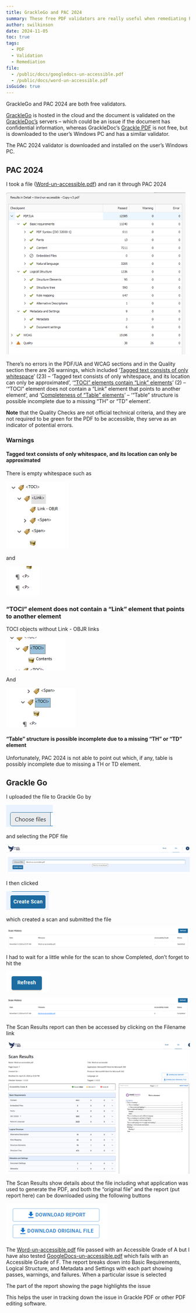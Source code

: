 ```yaml
---
title: GrackleGo and PAC 2024
summary: These free PDF validators are really useful when remediating PDFs
author: swilkinson
date: 2024-11-05
toc: true
tags:
  - PDF
  - Validation
  - Remediation
file:
  - /public/docs/googledocs-un-accessible.pdf
  - /public/docs/word-un-accessible.pdf
isGuide: true
---
```

GrackleGo and PAC 2024 are both free validators.

[GrackleGo](https://www.grackledocs.com/en/products-services/grackle-go/) is hosted in the cloud and the document is validated on the [GrackleDoc’s](https://www.grackledocs.com/en/) servers – which could be an issue if the document has confidential information, whereas GrackleDoc’s [Grackle PDF](https://www.grackledocs.com/en/products-services/grackle-pdf/) is not free, but is downloaded to the user’s Windows PC and has a similar validator. 

The PAC 2024 validator is downloaded and installed on the user’s Windows PC.

## PAC 2024

I took a file ([Word-un-accessible.pdf](/public/docs/word-un-accessible.pdf)) and ran it through PAC 2024

![PAC 2024 results in detail](src/guideImg/1-pac-2024.png)

There’s no errors in the PDF/UA and WCAG sections and in the Quality section there are 26 warnings, which included ’[Tagged text consists of only whitespace](https://pac.pdf-accessibility.org/en/resources/pac-2024-quality-checks/tagged-text-consists-only-of-whitespace)’ (23) – ‘Tagged text consists of only whitespace, and its location can only be approximated’, ‘[“TOCI” elements contain “Link” elements](https://pac.pdf-accessibility.org/en/resources/pac-2024-quality-checks/toci-elements-contain-link-elements)’ (2) – ‘“TOCI” element does not contain a “Link” element that points to another element’, and ‘[Completeness of “Table” elements](https://pac.pdf-accessibility.org/en/resources/pac-2024-quality-checks/completeness-of-table-elements)’ – ‘“Table” structure is possible incomplete due to a missing “TH” or “TD” element’.

**Note** that the Quality Checks are not official technical criteria, and they are not required to be green for the PDF to be accessible, they serve as an indicator of potential errors.

### Warnings

#### Tagged text consists of only whitespace, and its location can only be approximated

There is empty whitespace such as 

![Empty white space in link within TOCI](src/guideImg/2-toci-whitespace.png)

and 

![empty paragraphs](src/guideImg/3-empty-paragraph.png)

### “TOCI” element does not contain a “Link” element that points to another element

TOCI objects without Link - OBJR links

![TOCI with no Link - OBJR and only Contents](src/guideImg/4-toci-without-link.png)

And

![TOCI with no Link - OBJR and only whitespace](src/guideImg/5-toci-without-link.png)

#### “Table” structure is possible incomplete due to a missing “TH” or “TD” element

Unfortunately, PAC 2024 is not able to point out which, if any, table is possibly incomplete due to missing a TH or TD element.

## Grackle Go

I uploaded the file to Grackle Go by 

![Choose files button](src/guideImg/5.5-choose-files.png)

and selecting the PDF file

![Grackle Go having chosen the file](src/guideImg/6-grackle-go.png)

I then clicked 

![Create scan button](src/guideImg/7-create-scan.png)

 which created a scan and submitted the file

![PDF submitted for scan](src/guideImg/8-submitted.png)

I had to wait for a little while for the scan to show Completed, don’t forget to hit the 

![Refresh button](src/guideImg/8.5-refresh.png)

![Scan completed](src/guideImg/9-completed.png)

The Scan Results report can then be accessed by clicking on the Filename link

![Scan results](src/guideImg/10-scan-results.png)

The Scan Results show details about the file including what application was used to generate the PDF, and both the “original file” and the report (put report here) can be downloaded using the following buttons

![Download report and download original file buttons](src/guideImg/11-download.png)

The [Word-un-accessible.pdf](/public/docs/word-un-accessible.pdf) file passed with an Accessible Grade of A but I have also tested [GoogleDocs-un-accessible.pdf](/public/docs/googledocs-un-accessible.pdf) which fails with an Accessible Grade of F.
The report breaks down into Basic Requirements, Logical Structure, and Metadata and Settings with each part showing passes, warnings, and failures. 
When a particular issue is selected

The part of the report showing the page highlights the issue

This helps the user in tracking down the issue in Grackle PDF or other PDF editing software.
